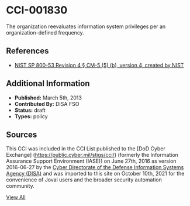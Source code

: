 # CCI-001830

The organization reevaluates information system privileges per an organization-defined frequency.

## References ##

* [NIST SP 800-53 Revision 4 § CM-5 (5) (b), version 4, created by NIST](http://csrc.nist.gov/publications/PubsSPs.html)


## Additional Information ##

* **Published:** March 5th, 2013
* **Contributed By:** DISA FSO
* **Status:** draft
* **Types:** policy

## Sources ##

This CCI was included in the CCI List published to the [DoD Cyber Exchange]
(https://public.cyber.mil/stigs/cci/) (formerly the Information Assurance Support Environment
(IASE)) on June 27th, 2016 as version 2016-06-27 by the [Cyber Directorate of the Defense 
Information Systems Agency (DISA)](https://public.cyber.mil/about-cyber/) and was imported to 
this site on October 10th, 2021 for the convenience of Joval users and the broader security automation community.

[View All](../README.md)
